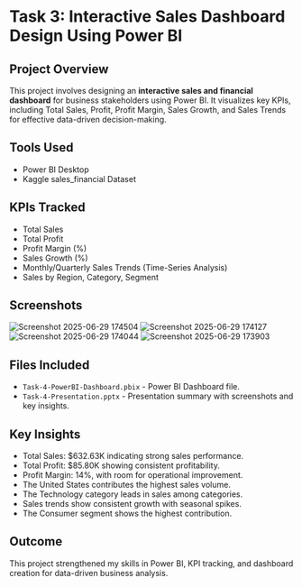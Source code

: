 # Task 3: Interactive Sales Dashboard Design Using Power BI

## Project Overview
This project involves designing an **interactive sales and financial dashboard** for business stakeholders using Power BI. It visualizes key KPIs, including Total Sales, Profit, Profit Margin, Sales Growth, and Sales Trends for effective data-driven decision-making.

## Tools Used
- Power BI Desktop
- Kaggle sales_financial Dataset

## KPIs Tracked
- Total Sales
- Total Profit
- Profit Margin (%)
- Sales Growth (%)
- Monthly/Quarterly Sales Trends (Time-Series Analysis)
- Sales by Region, Category, Segment

## Screenshots
![Screenshot 2025-06-29 174504](https://github.com/user-attachments/assets/469f475b-c34f-465d-8344-a0251b96f6a3)
![Screenshot 2025-06-29 174127](https://github.com/user-attachments/assets/4f6a8026-35d9-49d7-88ed-4ff7ec6df04d)
![Screenshot 2025-06-29 174044](https://github.com/user-attachments/assets/6b2b0ced-db73-4123-8ca5-a5febe0f4e71)
![Screenshot 2025-06-29 173903](https://github.com/user-attachments/assets/eff1a69f-0468-4db3-9f5b-7d17576527c8)


## Files Included
- `Task-4-PowerBI-Dashboard.pbix` - Power BI Dashboard file.
- `Task-4-Presentation.pptx` - Presentation summary with screenshots and key insights.

## Key Insights
- Total Sales: \$632.63K indicating strong sales performance.
- Total Profit: \$85.80K showing consistent profitability.
- Profit Margin: 14%, with room for operational improvement.
- The United States contributes the highest sales volume.
- The Technology category leads in sales among categories.
- Sales trends show consistent growth with seasonal spikes.
- The Consumer segment shows the highest contribution.

## Outcome
This project strengthened my skills in Power BI, KPI tracking, and dashboard creation for data-driven business analysis.
